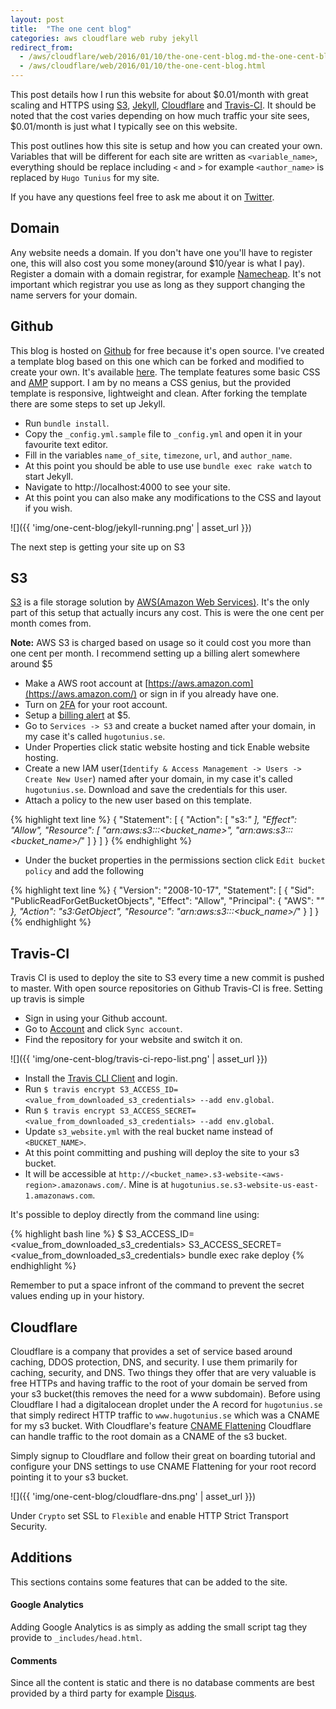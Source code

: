 ```yaml
---
layout: post
title:  "The one cent blog"
categories: aws cloudflare web ruby jekyll
redirect_from:
  - /aws/cloudflare/web/2016/01/10/the-one-cent-blog.md-the-one-cent-blog.html
  - /aws/cloudflare/web/2016/01/10/the-one-cent-blog.html
---
```


This post details how I run this website for about $0.01/month with great scaling and HTTPS using [S3][aws_s3], [Jekyll][jekyll], [Cloudflare][cloudflare] and [Travis-CI][travis_ci]. It should be noted that the cost varies depending on how much traffic your site sees, $0.01/month is just what I typically see on this website.

This post outlines how this site is setup and how you can created your own. Variables that will be different for each site are written as `<variable_name>`, everything should be replace including `<` and `>` for example `<author_name>` is replaced by `Hugo Tunius` for my site.

If you have any questions feel free to ask me about it on [Twitter](https://twitter.com/k0nserv).

## Domain

Any website needs a domain. If you don't have one you'll have to register one, this will also cost you some money(around $10/year is what I pay). Register a domain with a domain registrar, for example [Namecheap][namecheap]. It's not important which registrar you use as long as they support changing the name servers for your domain.

## Github

This blog is hosted on [Github][github_hugotunius_se] for free because it's open source. I've created a template blog based on this one which can be forked and modified to create your own. It's available [here](https://github.com/k0nserv/one-cent-blog). The template features some basic CSS and [AMP](https://www.ampproject.org) support. I am by no means a CSS genius, but the provided template is responsive, lightweight and clean. After forking the template there are some steps to set up Jekyll.

* Run `bundle install`.
* Copy the `_config.yml.sample` file to `_config.yml` and open it in your favourite text editor.
* Fill in the variables `name_of_site`, `timezone`, `url`, and `author_name`.
* At this point you should be able to use use `bundle exec rake watch` to start Jekyll.
* Navigate to http://localhost:4000 to see your site.
* At this point you can also make any modifications to the CSS and layout if you wish.

![]({{ 'img/one-cent-blog/jekyll-running.png' | asset_url }})

The next step is getting your site up on S3

## S3

[S3][aws_s3] is a file storage solution by [AWS(Amazon Web Services)](https://aws.amazon.com/). It's the only part of this setup that actually incurs any cost. This is were the one cent per month comes from.

**Note:** AWS S3 is charged based on usage so it could cost you more than one cent per month. I recommend setting up a billing alert somewhere around $5

+ Make a AWS root account at [https://aws.amazon.com](https://aws.amazon.com/) or sign in if you already have one.
+ Turn on [2FA](https://docs.aws.amazon.com/IAM/latest/UserGuide/id_credentials_mfa.html) for your root account.
+ Setup a [billing alert](https://docs.aws.amazon.com/awsaccountbilling/latest/aboutv2/billing-what-is.html) at $5.
+ Go to `Services -> S3` and create a bucket named after your domain, in my case it's called `hugotunius.se`.
+ Under Properties click static website hosting and tick Enable website hosting.
+ Create a new IAM user(`Identify & Access Management -> Users -> Create New User`) named after your domain, in my case it's called `hugotunius.se`. Download and save the credentials for this user.
+ Attach a policy to the new user based on this template.

{% highlight text line %}
{
    "Statement": [
        {
            "Action": [
                "s3:*"
            ],
            "Effect": "Allow",
            "Resource": [
                "arn:aws:s3:::<bucket_name>",
                "arn:aws:s3:::<bucket_name>/*"
            ]
        }
    ]
}
{% endhighlight %}
+ Under the bucket properties in the permissions section click `Edit bucket policy` and add the following

{% highlight text line %}
{
    "Version": "2008-10-17",
    "Statement": [
        {
            "Sid": "PublicReadForGetBucketObjects",
            "Effect": "Allow",
            "Principal": {
                "AWS": "*"
            },
            "Action": "s3:GetObject",
            "Resource": "arn:aws:s3:::<buck_name>/*"
        }
    ]
}
{% endhighlight %}

## Travis-CI

Travis CI is used to deploy the site to S3 every time a new commit is pushed to master. With open source repositories on Github Travis-CI is free. Setting up travis is simple

+ Sign in using your Github account.
+ Go to [Account](https://travis-ci.org/profile/) and click `Sync account`.
+ Find the repository for your website and switch it on.

![]({{ 'img/one-cent-blog/travis-ci-repo-list.png' | asset_url }})

+ Install the [Travis CLI Client](https://github.com/travis-ci/travis.rb) and login.
+ Run `$ travis encrypt S3_ACCESS_ID=<value_from_downloaded_s3_credentials> --add env.global`.
+ Run `$ travis encrypt S3_ACCESS_SECRET=<value_from_downloaded_s3_credentials> --add env.global`.
+ Update `s3_website.yml` with the real bucket name instead of `<BUCKET_NAME>`.
+ At this point committing and pushing will deploy the site to your s3 bucket.
+ It will be accessible at `http://<bucket_name>.s3-website-<aws-region>.amazonaws.com/`. Mine is at `hugotunius.se.s3-website-us-east-1.amazonaws.com`.

It's possible to deploy directly from the command line using:

{% highlight bash line %}
$ S3_ACCESS_ID=<value_from_downloaded_s3_credentials> S3_ACCESS_SECRET=<value_from_downloaded_s3_credentials> bundle exec rake deploy
{% endhighlight %}

Remember to put a space infront of the command to prevent the secret values ending up in your history.

## Cloudflare

Cloudflare is a company that provides a set of service based around caching, DDOS protection, DNS, and security. I use them primarily for caching, security, and DNS. Two things they offer that are very valuable is free HTTPs and having traffic to the root of your domain be served from your s3 bucket(this removes the need for a www subdomain). Before using Cloudflare I had a digitalocean droplet under the A record for `hugotunius.se` that simply redirect HTTP traffic to `www.hugotunius.se` which was a CNAME for my s3 bucket. With Cloudflare's feature [CNAME Flattening](https://blog.cloudflare.com/introducing-cname-flattening-rfc-compliant-cnames-at-a-domains-root/) Cloudflare can handle traffic to the root domain as a CNAME of the s3 bucket.

Simply signup to Cloudflare and follow their great on boarding tutorial and configure your DNS settings to use CNAME Flattening for your root record pointing it to your s3 bucket.


![]({{ 'img/one-cent-blog/cloudflare-dns.png' | asset_url }})


Under `Crypto` set SSL to `Flexible` and enable HTTP Strict Transport Security.

## Additions

This sections contains some features that can be added to the site.

#### Google Analytics

Adding Google Analytics is as simply as adding the small script tag they provide to `_includes/head.html`.

#### Comments

Since all the content is static and there is no database comments are best provided by a third party for example [Disqus][disqus].

[aws_s3]: https://aws.amazon.com/s3/
[jekyll]: https://jekyllrb.com
[cloudflare]: https://www.cloudflare.com
[travis_ci]: https://travis-ci.org/
[disqus]: https://disqus.com
[namecheap]: https://namecheap.com
[github_hugotunius_se]: https://github.com/k0nserv/hugotunius.se

